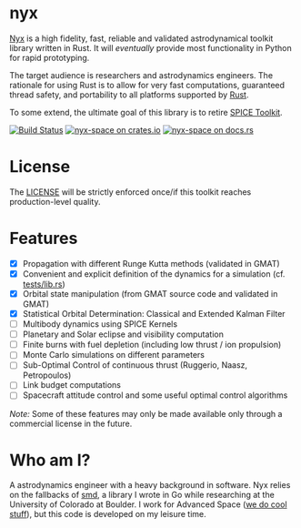 # nyx
[Nyx](https://en.wikipedia.org/wiki/Nyx) is a high fidelity, fast, reliable and validated astrodynamical toolkit library written in Rust.
It will _eventually_ provide most functionality in Python for rapid prototyping.

The target audience is researchers and astrodynamics engineers. The rationale for using Rust is to allow for very fast computations, guaranteed thread safety,
and portability to all platforms supported by [Rust](https://forge.rust-lang.org/platform-support.html).

To some extend, the ultimate goal of this library is to retire [SPICE Toolkit](https://naif.jpl.nasa.gov/naif/toolkit.html).

[![Build Status](https://travis-ci.org/ChristopherRabotin/nyx.svg?branch=master)](https://travis-ci.org/ChristopherRabotin/nyx)
[![nyx-space on crates.io][cratesio-image]][cratesio]
[![nyx-space on docs.rs][docsrs-image]][docsrs]

[cratesio-image]: https://img.shields.io/crates/v/nyx-space.svg
[cratesio]: https://crates.io/crates/nyx-space
[docsrs-image]: https://docs.rs/nyx-space/badge.svg?version=0.0.3
[docsrs]: https://docs.rs/nyx-space/0.0.3/

# License
The [LICENSE](https://github.com/ChristopherRabotin/nyx/blob/master/LICENSE) will be strictly enforced once/if this toolkit
reaches production-level quality.

# Features
- [x] Propagation with different Runge Kutta methods (validated in GMAT)
- [x] Convenient and explicit definition of the dynamics for a simulation (cf. [tests/lib.rs](tests/lib.rs))
- [x] Orbital state manipulation (from GMAT source code and validated in GMAT)
- [x] Statistical Orbital Determination: Classical and Extended Kalman Filter
- [ ] Multibody dynamics using SPICE Kernels
- [ ] Planetary and Solar eclipse and visibility computation
- [ ] Finite burns with fuel depletion (including low thrust / ion propulsion)
- [ ] Monte Carlo simulations on different parameters
- [ ] Sub-Optimal Control of continuous thrust (Ruggerio, Naasz, Petropoulos)
- [ ] Link budget computations
- [ ] Spacecraft attitude control and some useful optimal control algorithms

_Note:_ Some of these features may only be made available only through a commercial license in the future.

# Who am I?
A astrodynamics engineer with a heavy background in software. Nyx relies on the fallbacks of
[smd](https://github.com/ChristopherRabotin/smd), a library I wrote in Go while researching at the University
of Colorado at Boulder. I work for Advanced Space ([we do cool stuff](http://advanced-space.com/)), but this code is developed on my leisure time.
